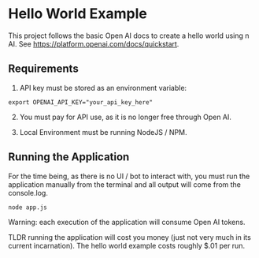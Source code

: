 # Hello World Example

This project follows the basic Open AI docs to create a hello world using n AI. See https://platform.openai.com/docs/quickstart.

## Requirements

1. API key must be stored as an environment variable:
```
export OPENAI_API_KEY="your_api_key_here"
```

2. You must pay for API use, as it is no longer free through Open AI.

3. Local Environment must be running NodeJS / NPM. 

## Running the Application

For the time being, as there is no UI / bot to interact with, you must run the application manually from the terminal and all output will come from the console.log.

```
node app.js
```

Warning: each execution of the application will consume Open AI tokens.

TLDR running the application will cost you money (just not very much in its current incarnation). The hello world example costs roughly $.01 per run.